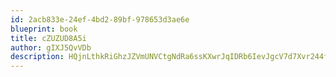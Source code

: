 ```yaml
---
id: 2acb833e-24ef-4bd2-89bf-978653d3ae6e
blueprint: book
title: cZUZUD8A5i
author: gIXJ5QvVDb
description: HQjnLthkRiGhzJZVmUNVCtgNdRa6ssKXwrJqIDRb6IevJgcV7d7Xvr244fQJaEo2b1HkZs9KGrygBWQSz4yh5hHcZrPMwQOPWD6l
---
```

